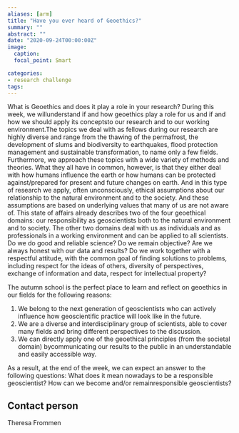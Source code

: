 ```yaml
---
aliases: [arm]
title: "Have you ever heard of Geoethics?"
summary: ""
abstract: ""
date: "2020-09-24T00:00:00Z"
image:
  caption:
  focal_point: Smart

categories:
- research challenge
tags:
---
```


What  is  Geoethics  and  does it  play a  role  in your  research?  During  this  week,  we willunderstand if and how geoethics play a role for us and if and how we should apply its conceptsto our research and to our working environment.The topics we deal with as fellows during our research are highly diverse and range from the thawing of the permafrost, the development of slums and biodiversity to earthquakes, flood protection   management   and   sustainable   transformation,   to   name   only   a   few   fields. Furthermore, we approach these topics with a wide variety of methods and theories. What they all have in common, however, is that they either deal with how humans influence the earth or how humans can be protected against/prepared for present and future changes on earth. And in this type of research we apply, often unconsciously, ethical assumptions about our relationship to the natural environment and to the society. And these assumptions are based  on  underlying  values  that  many  of  us  are  not  aware  of.  This  state  of  affairs  already  describes two of the four geoethical domains: our responsibility as geoscientists both to the natural environment and to society. The other two domains deal with us as individuals and as professionals in a working environment and can be applied to all scientists. Do we do good and  reliable  science?  Do  we  remain  objective?  Are  we  always  honest  with  our  data  and  results?  Do  we  work  together  with  a  respectful  attitude,  with  the  common  goal  of  finding  solutions  to  problems,  including  respect  for  the  ideas  of  others,  diversity  of  perspectives, exchange of information and data, respect for intellectual property?

The autumn school is the perfect place to learn and reflect on geoethics in our fields for the following reasons:

1. We belong to the next generation of geoscientists who can actively influence how geoscientific practice will look like in the future.
2. We are a diverse and interdisciplinary group of scientists,  able to cover many fields and bring different perspectives to the discussion.
3. We can directly apply one of the geoethical principles (from the societal domain) bycommunicating our results to the public in an understandable and easily accessible way.

As a result, at the end of the week,  we can expect an answer to the following questions: What does it mean nowadays to be a responsible geoscientist? How can we become and/or remainresponsible geoscientists?

## Contact person
Theresa Frommen